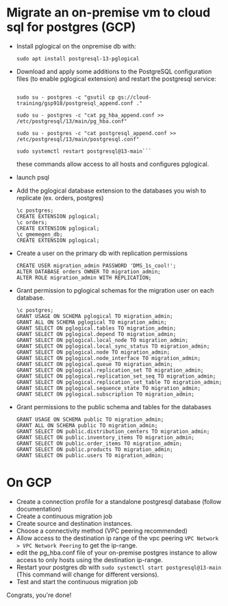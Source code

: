 # Migrate an on-premise vm to cloud sql for postgres (GCP)

- Install pglogical on the onpremise db with:

  `sudo apt install postgresql-13-pglogical`

- Download and apply some additions to the PostgreSQL configuration files (to enable pglogical extension) and restart the postgresql service:

  ````sudo su - postgres -c "gsutil cp gs://cloud-training/gsp918/pg_hba_append.conf ."

  sudo su - postgres -c "gsutil cp gs://cloud-training/gsp918/postgresql_append.conf ."

  sudo su - postgres -c "cat pg_hba_append.conf >> /etc/postgresql/13/main/pg_hba.conf"

  sudo su - postgres -c "cat postgresql_append.conf >> /etc/postgresql/13/main/postgresql.conf"

  sudo systemctl restart postgresql@13-main```
  ````

  these commands allow access to all hosts and configures pglogical.

- launch psql
- Add the pglogical database extension to the databases you wish to replicate (ex. orders, postgres)

  ```
  \c postgres;
  CREATE EXTENSION pglogical;
  \c orders;
  CREATE EXTENSION pglogical;
  \c gmemegen_db;
  CREATE EXTENSION pglogical;
  ```

- Create a user on the primary db with replication permissions

  ```
  CREATE USER migration_admin PASSWORD 'DMS_1s_cool!';
  ALTER DATABASE orders OWNER TO migration_admin;
  ALTER ROLE migration_admin WITH REPLICATION;
  ```

- Grant permission to pglogical schemas for the migration user on each database.

  ```
  \c postgres;
  GRANT USAGE ON SCHEMA pglogical TO migration_admin;
  GRANT ALL ON SCHEMA pglogical TO migration_admin;
  GRANT SELECT ON pglogical.tables TO migration_admin;
  GRANT SELECT ON pglogical.depend TO migration_admin;
  GRANT SELECT ON pglogical.local_node TO migration_admin;
  GRANT SELECT ON pglogical.local_sync_status TO migration_admin;
  GRANT SELECT ON pglogical.node TO migration_admin;
  GRANT SELECT ON pglogical.node_interface TO migration_admin;
  GRANT SELECT ON pglogical.queue TO migration_admin;
  GRANT SELECT ON pglogical.replication_set TO migration_admin;
  GRANT SELECT ON pglogical.replication_set_seq TO migration_admin;
  GRANT SELECT ON pglogical.replication_set_table TO migration_admin;
  GRANT SELECT ON pglogical.sequence_state TO migration_admin;
  GRANT SELECT ON pglogical.subscription TO migration_admin;
  ```

- Grant permissions to the public schema and tables for the databases
  ```
  GRANT USAGE ON SCHEMA public TO migration_admin;
  GRANT ALL ON SCHEMA public TO migration_admin;
  GRANT SELECT ON public.distribution_centers TO migration_admin;
  GRANT SELECT ON public.inventory_items TO migration_admin;
  GRANT SELECT ON public.order_items TO migration_admin;
  GRANT SELECT ON public.products TO migration_admin;
  GRANT SELECT ON public.users TO migration_admin;
  ```

# On GCP

- Create a connection profile for a standalone postgresql database (follow documentation)
- Create a continuous migration job
- Create source and destination instances.
- Choose a connectivity method (VPC peering recommended)
- Allow access to the destination ip range of the vpc peering `VPC Network > VPC Network Peering` to get the ip-range.
- edit the pg_hba.conf file of your on-premise postgres instance to allow access to only hosts using the destination ip-range.
- Restart your postgres db with `sudo systemctl start postgresql@13-main` (This command will change for different versions).
- Test and start the continuous migration job

Congrats, you're done!
